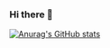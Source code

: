 ### Hi there 👋

[![Anurag's GitHub stats](https://github-readme-stats.vercel.app/api?username=mashacore)](https://github.com/anuraghazra/github-readme-stats)
